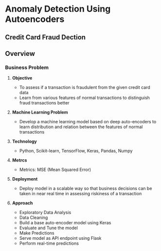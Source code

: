 # Anomaly Detection Using Autoencoders

## Credit Card Fraud Dection

## Overview

### Business Problem

1. **Objective**
   - To assess if a transaction is fraudulent from the given credit card data
   - Learn from various features of normal transactions to distinguish fraud transactions better


2. **Machine Learning Problem**
   - Develop a machine learning model based on deep auto-encoders to learn distribution and relation between the features of normal transactions


3. **Technology**
   - Python, Scikit-learn, TensorFlow, Keras, Pandas, Numpy
   

4. **Metrcs**
   - Metrics: MSE (Mean Squared Error)
   

5. **Deployment**
   - Deploy model in a scalable way so that business decisions can be taken in near real time in assessing riskiness of a transaction

6. **Approach**

   - Exploratory Data Analysis  
   - Data Cleaning
   - Build a base auto-encoder model using Keras
   - Evaluate and Tune the model 
   - Make Predictions
   - Serve model as API endpoint using Flask
   - Perform real-time predictions
